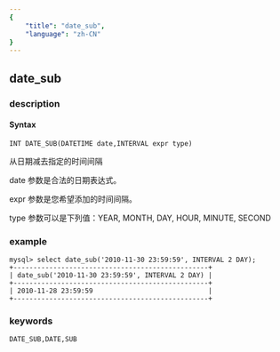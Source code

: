 ```yaml
---
{
    "title": "date_sub",
    "language": "zh-CN"
}
---
```


<!-- 
Licensed to the Apache Software Foundation (ASF) under one
or more contributor license agreements.  See the NOTICE file
distributed with this work for additional information
regarding copyright ownership.  The ASF licenses this file
to you under the Apache License, Version 2.0 (the
"License"); you may not use this file except in compliance
with the License.  You may obtain a copy of the License at

  http://www.apache.org/licenses/LICENSE-2.0

Unless required by applicable law or agreed to in writing,
software distributed under the License is distributed on an
"AS IS" BASIS, WITHOUT WARRANTIES OR CONDITIONS OF ANY
KIND, either express or implied.  See the License for the
specific language governing permissions and limitations
under the License.
-->

## date_sub
### description
#### Syntax

`INT DATE_SUB(DATETIME date,INTERVAL expr type)`


从日期减去指定的时间间隔

date 参数是合法的日期表达式。

expr 参数是您希望添加的时间间隔。

type 参数可以是下列值：YEAR, MONTH, DAY, HOUR, MINUTE, SECOND

### example

```
mysql> select date_sub('2010-11-30 23:59:59', INTERVAL 2 DAY);
+-------------------------------------------------+
| date_sub('2010-11-30 23:59:59', INTERVAL 2 DAY) |
+-------------------------------------------------+
| 2010-11-28 23:59:59                             |
+-------------------------------------------------+
```

### keywords

    DATE_SUB,DATE,SUB
